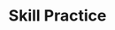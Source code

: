 ---
title: Skill Practice

source:
- title: Common Core Basics
  subject: Social Studies
  chapter: 5
  toc_type: Lesson Review
  toc_number: 5.8
  pages: 224 - 229

questions:
  - number: 1
    text: >
      Which of the following is an accurate statement?
    choice:
      - option: A
        text: To keep the economy from growing too rapidly, the federal government may raise interest rates.
      - option: B
        text: To discourage certain behaviors, the federal government may lower taxes on some products.
      - option: C
        text: To help a weak economy, the federal government may raise interest rates.
      - option: D
        text: To slow inflation, the federal government may put more money in circulation.
    answer:
      - option: A
        text: >
          The federal government may raise interest rates to keep the economy from growing too rapidly. The other statements are all opposite of what the federal government would do.
  - number: 2
    text: >
      Which would be most likely to add to the national debt?
    choice:
      - option: A
        text: a decrease in federal expenditures
      - option: B
        text: a decrease in federal taxes
      - option: C
        text: a decrease in jobless benefits
      - option: D
        text: all of the above
    answer:
      - option: B
        text: >
          The national debt is money owed by the federal government. If less tax is collected, the federal government would need to borrow money to pay its expenses, so the national debt would be increased. If the government spent less money (federal expenditures and jobless benefits), it could pay down its debt.
  - number: 3
    text: >
      Which of the following policies would help the economy grow?
    choice:
      - option: A
        text: increase federal expenditures
      - option: B
        text: decrease federal taxes
      - option: C
        text: lower the interest rate
      - option: D
        text: all of the above
    answer:
      - option: D
        text: >
          All of these activities would increase the money that individuals and businesses have to spend. This would help the economy grow.
  - number: 4
    text: >
      In which case would the Fed be most likely to increase the money supply?
    choice:
      - option: A
        text: Federal revenues decrease.
      - option: B
        text: Inflation is increasing.
      - option: C
        text: The economy is growing.
      - option: D
        text: The president orders the Fed to do this.
    answer:
      - option: A
        text: >
          The federal government collects less tax (revenue) when economic activity is decreasing. To increase economic activity, the Fed might increase the money supply. The Fed is an independent agency; the president cannot tell it what to do.
        
layout: cc_review
---